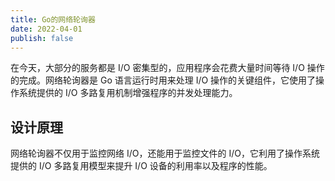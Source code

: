 ```yaml
---
title: Go的网络轮询器
date: 2022-04-01
publish: false
---
```


在今天，大部分的服务都是 I/O 密集型的，应用程序会花费大量时间等待 I/O 操作的完成。网络轮询器是 Go 语言运行时用来处理 I/O 操作的关键组件，它使用了操作系统提供的 I/O 多路复用机制增强程序的并发处理能力。

## 设计原理

网络轮询器不仅用于监控网络 I/O，还能用于监控文件的 I/O，它利用了操作系统提供的 I/O 多路复用模型来提升 I/O 设备的利用率以及程序的性能。

